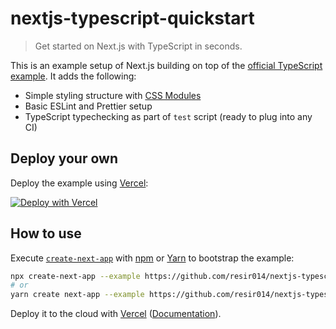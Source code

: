 # nextjs-typescript-quickstart

> Get started on Next.js with TypeScript in seconds.

This is an example setup of Next.js building on top of the [official TypeScript example](https://github.com/zeit/next.js/tree/master/examples/with-typescript). It adds the following:

- Simple styling structure with [CSS Modules](https://github.com/css-modules/css-modules)
- Basic ESLint and Prettier setup
- TypeScript typechecking as part of `test` script (ready to plug into any CI)

## Deploy your own

Deploy the example using [Vercel](https://vercel.com):

[![Deploy with Vercel](https://vercel.com/button)](https://vercel.com/import/project?template=https://github.com/resir014/nextjs-typescript-quickstart)

## How to use

Execute [`create-next-app`](https://github.com/vercel/next.js/tree/canary/packages/create-next-app) with [npm](https://docs.npmjs.com/cli/init) or [Yarn](https://yarnpkg.com/lang/en/docs/cli/create/) to bootstrap the example:

```bash
npx create-next-app --example https://github.com/resir014/nextjs-typescript-quickstart nextjs-typescript-quickstart-app
# or
yarn create next-app --example https://github.com/resir014/nextjs-typescript-quickstart nextjs-typescript-quickstart-app
```

Deploy it to the cloud with [Vercel](https://vercel.com/import?filter=next.js) ([Documentation](https://nextjs.org/docs/deployment)).
